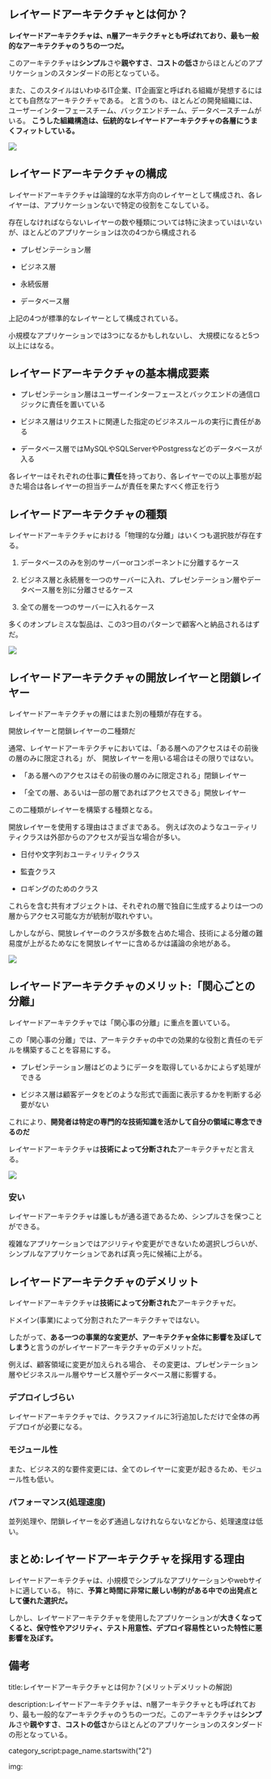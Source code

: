 




## レイヤードアーキテクチャとは何か？

**レイヤードアーキテクチャは、n層アーキテクチャとも呼ばれており、最も一般的なアーキテクチャのうちの一つだ。**

このアーキテクチャは**シンプル**さや**親やすさ**、**コストの低さ**からほとんどのアプリケーションのスタンダードの形となっている。

また、このスタイルはいわゆるIT企業、IT企画室と呼ばれる組織が発想するにはとても自然なアーキテクチャである。
と言うのも、ほとんどの開発組織には、ユーザーインターフェースチーム、バックエンドチーム、データベースチームがいる。
**こうした組織構造は、伝統的なレイヤードアーキテクチャの各層にうまくフィットしている。**

<img src="https://github.com/kawadasatoshi/techblog/blob/main/0/inhouse_se/layerd1.png?raw=true">


## レイヤードアーキテクチャの構成

レイヤードアーキテクチャは論理的な水平方向のレイヤーとして構成され、各レイヤーは、アプリケーションないで特定の役割をこなしている。

存在しなければならないレイヤーの数や種類については特に決まっていはいないが、ほとんどのアプリケーションは次の4つから構成される

- プレゼンテーション層

- ビジネス層

- 永続仮層

- データベース層

上記の4つが標準的なレイヤーとして構成されている。

小規模なアプリケーションでは3つになるかもしれないし、
大規模になると5つ以上にはなる。


## レイヤードアーキテクチャの基本構成要素

- プレゼンテーション層はユーザーインターフェースとバックエンドの通信ロジックに責任を置いている

- ビジネス層はリクエストに関連した指定のビジネスルールの実行に責任がある

- データベース層ではMySQLやSQLServerやPostgressなどのデータベースが入る

各レイヤーはそれぞれの仕事に**責任**を持っており、各レイヤーでの以上事態が起きた場合は各レイヤーの担当チームが責任を果たすべく修正を行う



## レイヤードアーキテクチャの種類

レイヤードアーキテクチャにおける「物理的な分離」はいくつも選択肢が存在する。

1. データベースのみを別のサーバーorコンポーネントに分離するケース

2. ビジネス層と永続層を一つのサーバーに入れ、プレゼンテーション層やデータベース層を別に分離させるケース

3. 全ての層を一つのサーバーに入れるケース

多くのオンプレミスな製品は、この3つ目のパターンで顧客へと納品されるはずだ。

<img src="https://github.com/kawadasatoshi/techblog/blob/main/0/inhouse_se/layerd2.png?raw=true">


## レイヤードアーキテクチャの開放レイヤーと閉鎖レイヤー

レイヤードアーキテクチャの層にはまた別の種類が存在する。

開放レイヤーと閉鎖レイヤーの二種類だ

通常、レイヤードアーキテクチャにおいては、「ある層へのアクセスはその前後の層のみに限定される」が、
開放レイヤーを用いる場合はその限りではない。

- 「ある層へのアクセスはその前後の層のみに限定される」閉鎖レイヤー

- 「全ての層、あるいは一部の層であればアクセスできる」開放レイヤー

この二種類がレイヤーを構築する種類となる。

開放レイヤーを使用する理由はさまざまである。
例えば次のようなユーティリティクラスは外部からのアクセスが妥当な場合が多い。

- 日付や文字列おユーティリティクラス

- 監査クラス

- ロギングのためのクラス

これらを含む共有オブジェクトは、それぞれの層で独自に生成するよりは一つの層からアクセス可能な方が統制が取れやすい。

しかしながら、開放レイヤーのクラスが多数を占めた場合、技術による分離の難易度が上がるためなにを開放レイヤーに含めるかは議論の余地がある。


<img src="https://github.com/kawadasatoshi/techblog/blob/main/0/inhouse_se/layerd4.png?raw=true">




## レイヤードアーキテクチャのメリット:「関心ごとの分離」

レイヤードアーキテクチャでは「関心事の分離」に重点を置いている。

この「関心事の分離」では、アーキテクチャの中での効果的な役割と責任のモデルを構築することを容易にする。

- プレゼンテーション層はどのようにデータを取得しているかによらず処理ができる

- ビジネス層は顧客データをどのような形式で画面に表示するかを判断する必要がない

これにより、**開発者は特定の専門的な技術知識を活かして自分の領域に専念できるのだ**

レイヤードアーキテクチャは**技術によって分断された**アーキテクチャだと言える。


<img src="https://github.com/kawadasatoshi/techblog/blob/main/0/inhouse_se/layerd_closed.png?raw=true">


### 安い

レイヤードアーキテクチャは誰しもが通る道であるため、シンプルさを保つことができる。

複雑なアプリケーションではアジリティや変更ができないため選択しづらいが、シンプルなアプリケーションであれば真っ先に候補に上がる。



## レイヤードアーキテクチャのデメリット

レイヤードアーキテクチャは**技術によって分断された**アーキテクチャだ。

ドメイン(事業)によって分割されたアーキテクチャではない。

したがって、**ある一つの事業的な変更が、アーキテクチャ全体に影響を及ぼしてしまう**と言うのがレイヤードアーキテクチャのデメリットだ。

例えば、顧客領域に変更が加えられる場合、
その変更は、プレゼンテーション層やビジネスルール層やサービス層やデータベース層に影響する。


### デプロイしづらい

レイヤードアーキテクチャでは、クラスファイルに3行追加しただけで全体の再デプロイが必要になる。

### モジュール性

また、ビジネス的な要件変更には、全てのレイヤーに変更が起きるため、モジュール性も低い。

### パフォーマンス(処理速度)

並列処理や、閉鎖レイヤーを必ず通過しなけれならないなどから、処理速度は低い。





## まとめ:レイヤードアーキテクチャを採用する理由


レイヤードアーキテクチャは、小規模でシンプルなアプリケーションやwebサイトに適している。
特に、**予算と時間に非常に厳しい制約がある中での出発点として優れた選択だ。**

しかし、レイヤードアーキテクチャを使用したアプリケーションが**大きくなってくると、保守性やアジリティ、テスト用意性、デプロイ容易性といった特性に悪影響を及ぼす。**




## 備考

title:レイヤードアーキテクチャとは何か？(メリットデメリットの解説)

description:レイヤードアーキテクチャは、n層アーキテクチャとも呼ばれており、最も一般的なアーキテクチャのうちの一つだ。このアーキテクチャは**シンプル**さや**親やすさ**、**コストの低さ**からほとんどのアプリケーションのスタンダードの形となっている。

category_script:page_name.startswith("2")

img:




